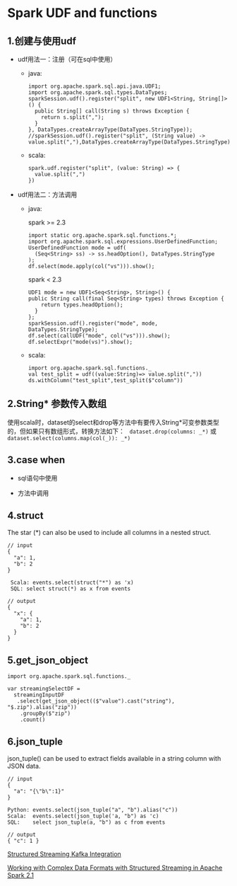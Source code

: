 # Spark UDF and functions


## 1.创建与使用udf

* udf用法一：注册（可在sql中使用）

	- java:
	
		``` 
		import org.apache.spark.sql.api.java.UDF1;
		import org.apache.spark.sql.types.DataTypes;
		sparkSession.udf().register("split", new UDF1<String, String[]>() {
	      public String[] call(String s) throws Exception {
	        return s.split(",");
	      }
	    }, DataTypes.createArrayType(DataTypes.StringType));
	    //sparkSession.udf().register("split", (String value) -> value.split(","),DataTypes.createArrayType(DataTypes.StringType));
		```
		
	- scala:
		
		```
		spark.udf.register("split", (value: String) => {
	      value.split(",")
	    })
		```

* udf用法二：方法调用

	- java:
	
		spark >= 2.3
		
		```
		import static org.apache.spark.sql.functions.*;
		import org.apache.spark.sql.expressions.UserDefinedFunction;
		UserDefinedFunction mode = udf(
		  (Seq<String> ss) -> ss.headOption(), DataTypes.StringType
		);
		df.select(mode.apply(col("vs"))).show();
	
		```
		spark < 2.3
		
		```
		UDF1 mode = new UDF1<Seq<String>, String>() {
		public String call(final Seq<String> types) throws Exception {
			return types.headOption();
		  }
		};
		sparkSession.udf().register("mode", mode, DataTypes.StringType);
		df.select(callUDF("mode", col("vs"))).show();
		df.selectExpr("mode(vs)").show();
		
		```
		
	- scala:
	
		```
		import org.apache.spark.sql.functions._
		val test_split = udf((value:String)=> value.split(","))
		ds.withColumn("test_split",test_split($"column"))
		```

## 2.String* 参数传入数组

使用scala时，dataset的select和drop等方法中有要传入String*可变参数类型的，但如果只有数组形式，转换方法如下：
` dataset.drop(columns: _*)` 或 `dataset.select(columns.map(col(_)): _*)`


## 3.case when

* sql语句中使用

* 方法中调用

## 4.struct

The star (*) can also be used to include all columns in a nested struct.

```
// input
{
  "a": 1,
  "b": 2
}

 Scala: events.select(struct("*") as 'x)
 SQL: select struct(*) as x from events

// output
{
  "x": {
    "a": 1,
    "b": 2
  }
}
```

## 5.get\_json_object

```
import org.apache.spark.sql.functions._

var streamingSelectDF = 
  streamingInputDF
   .select(get_json_object(($"value").cast("string"), "$.zip").alias("zip"))
    .groupBy($"zip") 
    .count()
```

## 6.json_tuple

json_tuple() can be used to extract fields available in a string column with JSON data.

```
// input
{
  "a": "{\"b\":1}"
}

Python: events.select(json_tuple("a", "b").alias("c"))
Scala:  events.select(json_tuple('a, "b") as 'c)
SQL:    select json_tuple(a, "b") as c from events

// output
{ "c": 1 }
```



[Structured Streaming Kafka Integration](https://docs.databricks.com/_static/notebooks/structured-streaming-etl-kafka.html) 

[Working with Complex Data Formats with Structured Streaming in Apache Spark 2.1](https://databricks.com/blog/2017/02/23/working-complex-data-formats-structured-streaming-apache-spark-2-1.html)